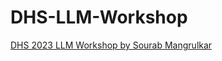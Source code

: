 # DHS-LLM-Workshop
[DHS 2023 LLM Workshop by Sourab Mangrulkar](https://www.analyticsvidhya.com/datahack-summit-2023/workshop/training-finetuning-and-evaluating-llms/)
